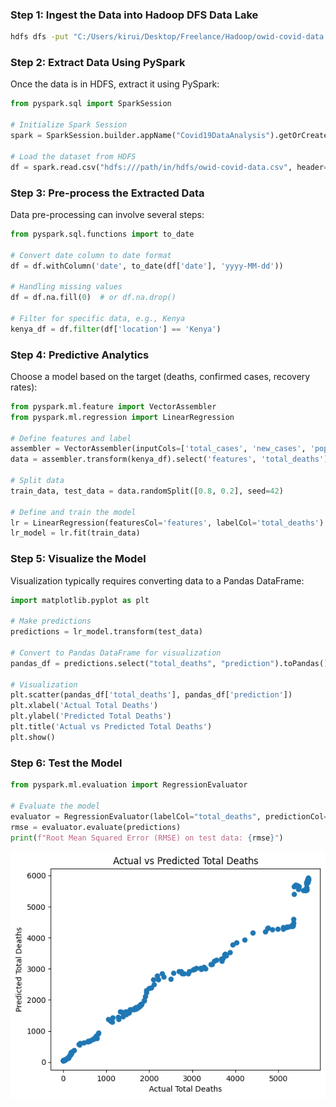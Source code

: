 ### Step 1: Ingest the Data into Hadoop DFS Data Lake


```bash
hdfs dfs -put "C:/Users/kirui/Desktop/Freelance/Hadoop/owid-covid-data.csv" /path/in/hdfs
```

### Step 2: Extract Data Using PySpark
Once the data is in HDFS, extract it using PySpark:

```python
from pyspark.sql import SparkSession

# Initialize Spark Session
spark = SparkSession.builder.appName("Covid19DataAnalysis").getOrCreate()

# Load the dataset from HDFS
df = spark.read.csv("hdfs:///path/in/hdfs/owid-covid-data.csv", header=True, inferSchema=True)
```

### Step 3: Pre-process the Extracted Data
Data pre-processing can involve several steps:

```python
from pyspark.sql.functions import to_date

# Convert date column to date format
df = df.withColumn('date', to_date(df['date'], 'yyyy-MM-dd'))

# Handling missing values
df = df.na.fill(0)  # or df.na.drop()

# Filter for specific data, e.g., Kenya
kenya_df = df.filter(df['location'] == 'Kenya')
```

### Step 4: Predictive Analytics
Choose a model based on the target (deaths, confirmed cases, recovery rates):

```python
from pyspark.ml.feature import VectorAssembler
from pyspark.ml.regression import LinearRegression

# Define features and label
assembler = VectorAssembler(inputCols=['total_cases', 'new_cases', 'population'], outputCol="features")
data = assembler.transform(kenya_df).select('features', 'total_deaths')

# Split data
train_data, test_data = data.randomSplit([0.8, 0.2], seed=42)

# Define and train the model
lr = LinearRegression(featuresCol='features', labelCol='total_deaths')
lr_model = lr.fit(train_data)
```

### Step 5: Visualize the Model
Visualization typically requires converting data to a Pandas DataFrame:

```python
import matplotlib.pyplot as plt

# Make predictions
predictions = lr_model.transform(test_data)

# Convert to Pandas DataFrame for visualization
pandas_df = predictions.select("total_deaths", "prediction").toPandas()

# Visualization
plt.scatter(pandas_df['total_deaths'], pandas_df['prediction'])
plt.xlabel('Actual Total Deaths')
plt.ylabel('Predicted Total Deaths')
plt.title('Actual vs Predicted Total Deaths')
plt.show()
```

### Step 6: Test the Model

```python
from pyspark.ml.evaluation import RegressionEvaluator

# Evaluate the model
evaluator = RegressionEvaluator(labelCol="total_deaths", predictionCol="prediction", metricName="rmse")
rmse = evaluator.evaluate(predictions)
print(f"Root Mean Squared Error (RMSE) on test data: {rmse}")
```
![Alt text](image.png)